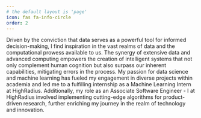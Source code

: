 ```yaml
---
# the default layout is 'page'
icon: fas fa-info-circle
order: 2
---
```


Driven by the conviction that data serves as a powerful tool for informed decision-making, I find inspiration in the vast realms of data and the computational prowess available to us. The synergy of extensive data and advanced computing empowers the creation of intelligent systems that not only complement human cognition but also surpass our inherent capabilities, mitigating errors in the process. My passion for data science and machine learning has fueled my engagement in diverse projects within academia and led me to a fulfilling internship as a Machine Learning Intern at HighRadius. Additionally, my role as an Associate Software Engineer - I at HighRadius involved implementing cutting-edge algorithms for product-driven research, further enriching my journey in the realm of technology and innovation.

